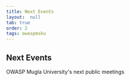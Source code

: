 ```yaml
---
title: Next Events
layout:  null
tab: true
order: 2
tags: owaspmsku
---
```


## Next Events

OWASP Mugla University's next public meetings
